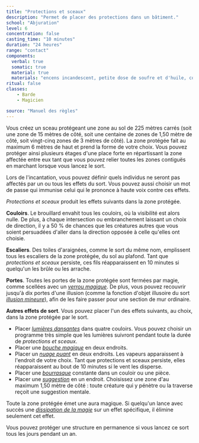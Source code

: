 ```yaml
---
title: "Protections et sceaux"
description: "Permet de placer des protections dans un bâtiment."
school: "Abjuration"
level: 6
concentration: false
casting_time: "10 minutes"
duration: "24 heures"
range: "contact"
components:
  verbal: true
  somatic: true
  material: true
  materials: "encens incandescent, petite dose de soufre et d'huile, cordelette avec des nœuds, petite dose de sang d'ombre des roches et petit sceptre en argent d'une valeur minimale de 10 po"
ritual: false
classes:
    - Barde
    - Magicien

source: "Manuel des règles"
---
```

Vous créez un sceau protégeant une zone au sol de 225 mètres carrés (soit une zone de 15 mètres de côté, soit une centaine de zones de 1,50 mètre de côté, soit vingt-cinq zones de 3 mètres de côté). La zone protégée fait au maximum 6 mètres de haut et prend la forme de votre choix. Vous pouvez protéger ainsi plusieurs étages d'une place forte en répartissant la zone affectée entre eux tant que vous pouvez relier toutes les zones contiguës en marchant lorsque vous lancez le sort.

Lors de l'incantation, vous pouvez définir quels individus ne seront pas affectés par un ou tous les effets du sort. Vous pouvez aussi choisir un mot de passe qui immunise celui qui le prononce à haute voix contre ces effets.

_Protections et sceaux_ produit les effets suivants dans la zone protégée.

**Couloirs**. Le brouillard envahit tous les couloirs, où la visibilité est alors nulle. De plus, à chaque intersection ou embranchement laissant un choix de direction, il y a 50 % de chances que les créatures autres que vous soient persuadées d'aller dans la direction opposée à celle qu'elles ont choisie.

**Escaliers**. Des toiles d'araignées, comme le sort du même nom, emplissent tous les escaliers de la zone protégée, du sol au plafond. Tant que _protections et sceaux_ persiste, ces fils réapparaissent en 10 minutes si quelqu'un les brûle ou les arrache.

**Portes**. Toutes les portes de la zone protégée sont fermées par magie, comme scellées avec un [_verrou magique_](/grimoire/verrou-magique/). De plus, vous pouvez recouvrir jusqu'à dix portes d'une illusion (comme la fonction d'objet illusoire du sort [_illusion mineure_](/grimoire/illusion-mineure/)), afin de les faire passer pour une section de mur ordinaire.

**Autres effets de sort**. Vous pouvez placer l'un des effets suivants, au choix, dans la zone protégée par le sort.
* Placer [_lumières dansantes_](/grimoire/lumieres-dansantes/) dans quatre couloirs. Vous pouvez choisir un programme très simple que les lumières suivront pendant toute la durée de _protections et sceaux_.
* Placer une [_bouche magique_](/grimoire/bouche-magique/) en deux endroits.
* Placer un [_nuage puant_](/grimoire/nuage-puant/) en deux endroits. Les vapeurs apparaissent à l'endroit de votre choix. Tant que protections et sceaux persiste, elles réapparaissent au bout de 10 minutes si le vent les disperse.
* Placer une [_bourrasque_](/grimoire/bourrasque/) constante dans un couloir ou une pièce.
* Placer une [_suggestion_](/grimoire/suggestion/) en un endroit. Choisissez une zone d'au maximum 1,50 mètre de côté : toute créature qui y pénètre ou la traverse reçoit une suggestion mentale.

Toute la zone protégée émet une aura magique. Si quelqu'un lance avec succès une [_dissipation de la magie_](/grimoire/dissipation-de-la-magie/) sur un effet spécifique, il élimine seulement cet effet.

Vous pouvez protéger une structure en permanence si vous lancez ce sort tous les jours pendant un an.
